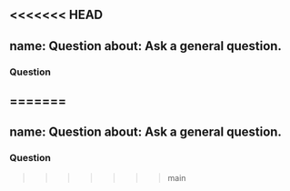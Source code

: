 <<<<<<< HEAD
---
name: Question
about: Ask a general question.
---

<!--- Use this template for general questions. For bug reports or feature requests, please use those templates -->

### Question
<!--- Insert your question here. Please provide as much detail as possible. -->
=======
---
name: Question
about: Ask a general question.
---

<!--- Use this template for general questions. For bug reports or feature requests, please use those templates -->

### Question
<!--- Insert your question here. Please provide as much detail as possible. -->
>>>>>>> main
